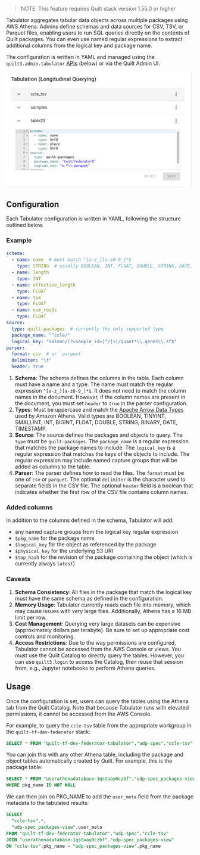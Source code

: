 <!--pytest-codeblocks:skipfile-->
<!-- markdownlint-disable-next-line first-line-h1 -->
> NOTE: This feature requires Quilt stack version 1.55.0 or higher

Tabulator aggregates tabular data objects across multiple packages using AWS
Athena. Admins define schemas and data sources for CSV, TSV, or Parquet files,
enabling users to run SQL queries directly on the contents of Quilt packages.
You can even use named regular expressions to extract additional columns from
the logical key and package name.

The configuration is written in YAML and managed using the
`quilt3.admin.tabulator` [APIs](../api-reference/Admin.md#quilt3.admin.tabulator) (below) or via the
Quilt Admin UI.

![Admin UI for setting Tabulator configuration](../imgs/admin-tabulator-config.png)

## Configuration

Each Tabulator configuration is written in YAML, following the structure
outlined below.
### Example

```yaml
schema:
  - name: name  # must match ^[a-z_][a-z0-9_]*$
    type: STRING  # usually BOOLEAN, INT, FLOAT, DOUBLE, STRING, DATE, TIMESTAMP
  - name: length
    type: INT
  - name: effective_length
    type: FLOAT
  - name: tpm
    type: FLOAT
  - name: num_reads
    type: FLOAT
source:
  type: quilt-packages  # currently the only supported type
  package_name: "^ccle/"
  logical_key: "salmon/(?<sample_id>[^/]+)/quant*\\.genes\\.sf$"
parser:
  format: csv  # or `parquet`
  delimiter: "\t"
  header: true
```

1. **Schema**: The schema defines the columns in the table. Each column must
   have a name and a type. The name must match the regular expression
   `^[a-z_][a-z0-9_]*$`.  It does not need to match the column names in the
   document.  However, if the column names are present in the document, you must
   set `header` to `true` in the parser configuration.
2. **Types**:  Must be uppercase and match the [Apache Arrow Data
Types](https://github.com/awslabs/aws-athena-query-federation/tree/master/athena-federation-sdk#datatypes)
used by Amazon Athena.  Valid types are BOOLEAN, TINYINT, SMALLINT, INT, BIGINT,
FLOAT, DOUBLE, STRING, BINARY, DATE, TIMESTAMP.
3. **Source**: The source defines the packages and objects to query. The `type`
   must be `quilt-packages`. The `package_name` is a regular expression that
   matches the package names to include. The `logical_key` is a regular
   expression that matches the keys of the objects to include. The regular
   expression may include named capture groups that will be added as columns
   to the table.
4. **Parser**: The parser defines how to read the files. The `format` must be
   one of `csv` or `parquet`. The optional `delimiter` is the character used to
   separate fields in the CSV file. The optional `header` field is a boolean
   that indicates whether the first row of the CSV file contains column names.

### Added columns

In addition to the columns defined in the schema, Tabulator will add:

- any named capture groups from the logical key regular expression
- `$pkg_name` for the package name
- `$logical_key` for the object as referenced by the package
- `$physical_key` for the underlying S3 URI
- `$top_hash` for the revision of the package containing the object (which is
  currently always `latest`)

### Caveats

1. **Schema Consistency**: All files in the package that match the logical key
   must have the same schema as defined in the configuration.
2. **Memory Usage**: Tabulator currently reads each file into memory, which may
   cause issues with very large files. Additionally, Athena has a 16 MB limit per
   row.
3. **Cost Management**: Querying very large datasets can be expensive
   (approximately dollars per terabyte). Be sure to set up appropriate cost
   controls and monitoring.
4. **Access Restrictions**: Due to the way permissions are configured, Tabulator
   cannot be accessed from the AWS Console or views. You must use the Quilt
   Catalog to directly query the tables.  However, you can use `quilt3.login` to
   access the Catalog, then reuse that session from, e.g., Jupyter notebooks to
   perform Athena queries.

## Usage

Once the configuration is set, users can query the tables using the Athena tab
from the Quilt Catalog. Note that because Tabulator runs with elevated
permissions, it cannot be accessed from the AWS Console.

For example, to query the `ccle-tsv` table from the appropriate workgroup in
the `quilt-tf-dev-federator` stack:

```sql
SELECT * FROM "quilt-tf-dev-federator-tabulator"."udp-spec"."ccle-tsv"
```

You can join this with any other Athena table, including the package and
object tables automatically created by Quilt. For example, this is the package
table:

```sql
SELECT * FROM "userathenadatabase-1qstaay0czbf"."udp-spec_packages-view"
WHERE pkg_name IS NOT NULL
```

We can then join on PKG_NAME to add the `user_meta` field from the package
metadata to the tabulated results:

```sql
SELECT
  "ccle-tsv".*,
  "udp-spec_packages-view".user_meta
FROM "quilt-tf-dev-federator-tabulator"."udp-spec"."ccle-tsv"
JOIN "userathenadatabase-1qstaay0czbf"."udp-spec_packages-view"
ON "ccle-tsv".pkg_name = "udp-spec_packages-view".pkg_name
```
